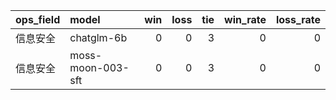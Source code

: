| ops_field   | model             |   win |   loss |   tie |   win_rate |   loss_rate |
|:------------|:------------------|------:|-------:|------:|-----------:|------------:|
| 信息安全    | chatglm-6b        |     0 |      0 |     3 |          0 |           0 |
| 信息安全    | moss-moon-003-sft |     0 |      0 |     3 |          0 |           0 |